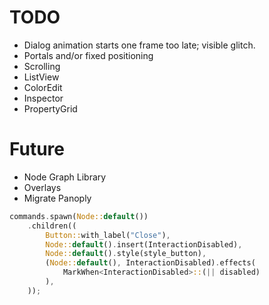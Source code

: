 # TODO

- Dialog animation starts one frame too late; visible glitch.
- Portals and/or fixed positioning
- Scrolling
- ListView
- ColorEdit
- Inspector
- PropertyGrid

# Future

- Node Graph Library
- Overlays
- Migrate Panoply

```rust
commands.spawn(Node::default())
    .children((
        Button::with_label("Close"),
        Node::default().insert(InteractionDisabled),
        Node::default().style(style_button),
        (Node::default(), InteractionDisabled).effects(
            MarkWhen<InteractionDisabled>::(|| disabled)
        ),
    ));
```
